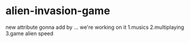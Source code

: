 # alien-invasion-game
new attribute gonna add by     ...
we're working on it
1.musics
2.multiplaying
3.game alien speed
